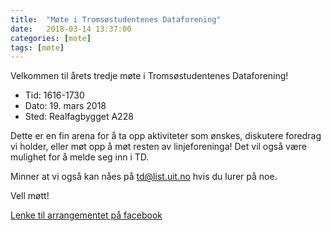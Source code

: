 ```yaml
---
title:  "Møte i Tromsøstudentenes Dataforening"
date:   2018-03-14 13:37:00
categories: [mote]
tags: [møte]
---
```

Velkommen til årets tredje møte i Tromsøstudentenes Dataforening!

- Tid: 1616-1730
- Dato: 19. mars 2018
- Sted: Realfagbygget A228

Dette er en fin arena for å ta opp aktiviteter som ønskes, diskutere foredrag vi holder, eller møt opp å møt resten av linjeforeninga! Det vil også være mulighet for å melde seg inn i TD.

Minner at vi også kan nåes på [td@list.uit.no](mailto:td@list.uit.no) hvis du lurer på noe.

Vell møtt!

[Lenke til arrangementet på facebook](https://www.facebook.com/events/581417455560352/)
